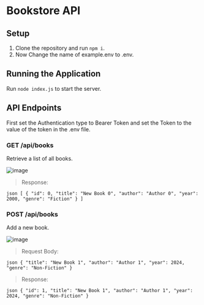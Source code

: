 # Bookstore API

## Setup

1. Clone the repository and run `npm i`.
2. Now Change the name of example.env to .env.

## Running the Application

Run `node index.js` to start the server.

## API Endpoints

First set the Authentication type to Bearer Token and set the Token to the value of the token in the .env file.

### GET /api/books

Retrieve a list of all books.

![image](https://github.com/JosephLahiru/bookstore-api/assets/44818405/55291ee9-6d78-4190-ba40-a3ba2e79a4c6)

> Response:

`json [ { "id": 0, "title": "New Book 0", "author": "Author 0", "year": 2000, "genre": "Fiction" } ]`

### POST /api/books

Add a new book.

![image](https://github.com/JosephLahiru/bookstore-api/assets/44818405/ab873122-6065-4254-a65d-be0c1cddcee4)

> Request Body:

`json { "title": "New Book 1", "author": "Author 1", "year": 2024, "genre": "Non-Fiction" }`

> Response:

`json { "id": 1, "title": "New Book 1", "author": "Author 1", "year": 2024, "genre": "Non-Fiction" }`
